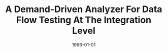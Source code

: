 ---
title: "A Demand-Driven Analyzer For Data Flow Testing At The Integration Level"
date: 1996-01-01
venue: "18th International Conference on Software Engineering, Berlin, Germany, March 25-29, 1996, Proceedings"
paperurl: 
authors: "Evelyn Duesterwald, Rajiv Gupta and Mary Lou Soffa"
awards: ""
---